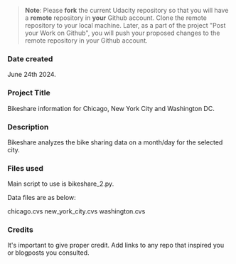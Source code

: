 >**Note**: Please **fork** the current Udacity repository so that you will have a **remote** repository in **your** Github account. Clone the remote repository to your local machine. Later, as a part of the project "Post your Work on Github", you will push your proposed changes to the remote repository in your Github account.

### Date created
June 24th 2024.

### Project Title
Bikeshare information for Chicago, New York City and Washington DC.

### Description
Bikeshare analyzes the bike sharing data on a month/day for the selected city.

### Files used
Main script to use is bikeshare_2.py.

Data files are as below:

chicago.cvs
new_york_city.cvs
washington.cvs

### Credits
It's important to give proper credit. Add links to any repo that inspired you or blogposts you consulted.

